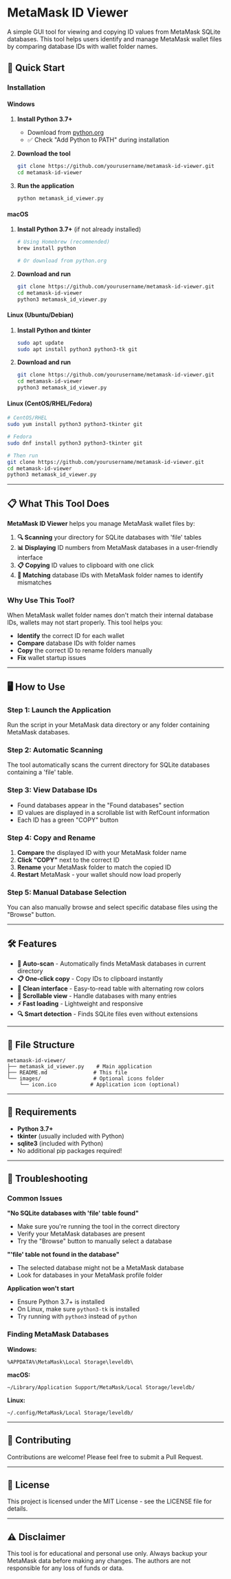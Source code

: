 # MetaMask ID Viewer

A simple GUI tool for viewing and copying ID values from MetaMask SQLite databases. This tool helps users identify and manage MetaMask wallet files by comparing database IDs with wallet folder names.

## 🚀 Quick Start

### Installation

#### Windows
1. **Install Python 3.7+**
   - Download from [python.org](https://www.python.org/downloads/)
   - ✅ Check "Add Python to PATH" during installation

2. **Download the tool**
   ```bash
   git clone https://github.com/yourusername/metamask-id-viewer.git
   cd metamask-id-viewer
   ```

3. **Run the application**
   ```bash
   python metamask_id_viewer.py
   ```

#### macOS
1. **Install Python 3.7+** (if not already installed)
   ```bash
   # Using Homebrew (recommended)
   brew install python
   
   # Or download from python.org
   ```

2. **Download and run**
   ```bash
   git clone https://github.com/yourusername/metamask-id-viewer.git
   cd metamask-id-viewer
   python3 metamask_id_viewer.py
   ```

#### Linux (Ubuntu/Debian)
1. **Install Python and tkinter**
   ```bash
   sudo apt update
   sudo apt install python3 python3-tk git
   ```

2. **Download and run**
   ```bash
   git clone https://github.com/yourusername/metamask-id-viewer.git
   cd metamask-id-viewer
   python3 metamask_id_viewer.py
   ```

#### Linux (CentOS/RHEL/Fedora)
```bash
# CentOS/RHEL
sudo yum install python3 python3-tkinter git

# Fedora
sudo dnf install python3 python3-tkinter git

# Then run
git clone https://github.com/yourusername/metamask-id-viewer.git
cd metamask-id-viewer
python3 metamask_id_viewer.py
```

---

## 📋 What This Tool Does

**MetaMask ID Viewer** helps you manage MetaMask wallet files by:

1. **🔍 Scanning** your directory for SQLite databases with 'file' tables
2. **📊 Displaying** ID numbers from MetaMask databases in a user-friendly interface
3. **📋 Copying** ID values to clipboard with one click
4. **🔗 Matching** database IDs with MetaMask folder names to identify mismatches

### Why Use This Tool?

When MetaMask wallet folder names don't match their internal database IDs, wallets may not start properly. This tool helps you:
- **Identify** the correct ID for each wallet
- **Compare** database IDs with folder names
- **Copy** the correct ID to rename folders manually
- **Fix** wallet startup issues

---

## 🖥️ How to Use

### Step 1: Launch the Application
Run the script in your MetaMask data directory or any folder containing MetaMask databases.

### Step 2: Automatic Scanning
The tool automatically scans the current directory for SQLite databases containing a 'file' table.

### Step 3: View Database IDs
- Found databases appear in the "Found databases" section
- ID values are displayed in a scrollable list with RefCount information
- Each ID has a green "COPY" button

### Step 4: Copy and Rename
1. **Compare** the displayed ID with your MetaMask folder name
2. **Click "COPY"** next to the correct ID
3. **Rename** your MetaMask folder to match the copied ID
4. **Restart** MetaMask - your wallet should now load properly

### Step 5: Manual Database Selection
You can also manually browse and select specific database files using the "Browse" button.

---

## 🛠️ Features

- **🔄 Auto-scan** - Automatically finds MetaMask databases in current directory
- **📋 One-click copy** - Copy IDs to clipboard instantly
- **🎨 Clean interface** - Easy-to-read table with alternating row colors
- **📜 Scrollable view** - Handle databases with many entries
- **⚡ Fast loading** - Lightweight and responsive
- **🔍 Smart detection** - Finds SQLite files even without extensions

---

## 📁 File Structure

```
metamask-id-viewer/
├── metamask_id_viewer.py    # Main application
├── README.md               # This file
└── images/                 # Optional icons folder
    └── icon.ico           # Application icon (optional)
```

---

## 🔧 Requirements

- **Python 3.7+**
- **tkinter** (usually included with Python)
- **sqlite3** (included with Python)
- No additional pip packages required!

---

## 🐛 Troubleshooting

### Common Issues

**"No SQLite databases with 'file' table found"**
- Make sure you're running the tool in the correct directory
- Verify your MetaMask databases are present
- Try the "Browse" button to manually select a database

**"'file' table not found in the database"**
- The selected database might not be a MetaMask database
- Look for databases in your MetaMask profile folder

**Application won't start**
- Ensure Python 3.7+ is installed
- On Linux, make sure `python3-tk` is installed
- Try running with `python3` instead of `python`

### Finding MetaMask Databases

**Windows:** 
```
%APPDATA%\MetaMask\Local Storage\leveldb\
```

**macOS:**
```
~/Library/Application Support/MetaMask/Local Storage/leveldb/
```

**Linux:**
```
~/.config/MetaMask/Local Storage/leveldb/
```

---

## 🤝 Contributing

Contributions are welcome! Please feel free to submit a Pull Request.

---

## 📄 License

This project is licensed under the MIT License - see the LICENSE file for details.

---

## ⚠️ Disclaimer

This tool is for educational and personal use only. Always backup your MetaMask data before making any changes. The authors are not responsible for any loss of funds or data.